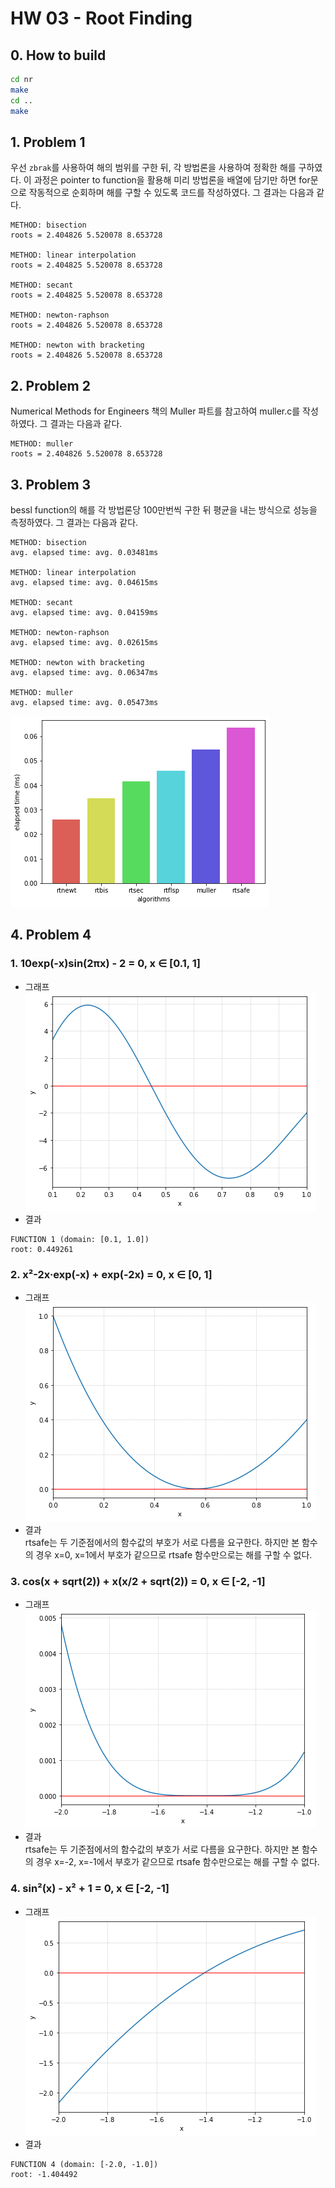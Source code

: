 # HW 03 - Root Finding

## 0. How to build
```bash
cd nr
make
cd ..
make
```

## 1. Problem 1
우선 `zbrak`를 사용하여 해의 범위를 구한 뒤, 각 방법론을 사용하여 정확한 해를 구하였다.
이 과정은 pointer to function을 활용해 미리 방법론을 배열에 담기만 하면 for문으로 작동적으로 순회하며 해를 구할 수 있도록 코드를 작성하였다. 그 결과는 다음과 같다.

```
METHOD: bisection
roots = 2.404826 5.520078 8.653728

METHOD: linear interpolation
roots = 2.404825 5.520078 8.653728

METHOD: secant
roots = 2.404825 5.520078 8.653728

METHOD: newton-raphson
roots = 2.404826 5.520078 8.653728

METHOD: newton with bracketing
roots = 2.404826 5.520078 8.653728
```

## 2. Problem 2
Numerical Methods for Engineers 책의 Muller 파트를 참고하여 muller.c를 작성하였다.
그 결과는 다음과 같다.

```
METHOD: muller
roots = 2.404826 5.520078 8.653728
```

## 3. Problem 3
bessl function의 해를 각 방법론당 100만번씩 구한 뒤 평균을 내는 방식으로 성능을 측정하였다. 그 결과는 다음과 같다.

```
METHOD: bisection
avg. elapsed time: avg. 0.03481ms

METHOD: linear interpolation
avg. elapsed time: avg. 0.04615ms

METHOD: secant
avg. elapsed time: avg. 0.04159ms

METHOD: newton-raphson
avg. elapsed time: avg. 0.02615ms

METHOD: newton with bracketing
avg. elapsed time: avg. 0.06347ms

METHOD: muller
avg. elapsed time: avg. 0.05473ms
```

![performance_graph](resources/perf.png)

## 4. Problem 4

### 1. 10exp(-x)sin(2πx) - 2 = 0, x ∈ [0.1, 1]
- 그래프  
![function1](resources/function1.png)
- 결과
```
FUNCTION 1 (domain: [0.1, 1.0])
root: 0.449261
```

### 2. x²-2x·exp(-x) + exp(-2x) = 0, x ∈ [0, 1]
- 그래프  
![function2](resources/function2.png)
- 결과  
rtsafe는 두 기준점에서의 함수값의 부호가 서로 다름을 요구한다. 하지만 본 함수의 경우 x=0, x=1에서 부호가 같으므로 rtsafe 함수만으로는 해를 구할 수 없다.

### 3. cos(x + sqrt(2)) + x(x/2 + sqrt(2)) = 0, x ∈ [-2, -1]
- 그래프  
![function3](resources/function3.png)
- 결과  
rtsafe는 두 기준점에서의 함수값의 부호가 서로 다름을 요구한다. 하지만 본 함수의 경우 x=-2, x=-1에서 부호가 같으므로 rtsafe 함수만으로는 해를 구할 수 없다.

### 4. sin²(x) - x² + 1 = 0, x ∈ [-2, -1]
- 그래프  
![function4](resources/function4.png)
- 결과
```
FUNCTION 4 (domain: [-2.0, -1.0])
root: -1.404492
```
